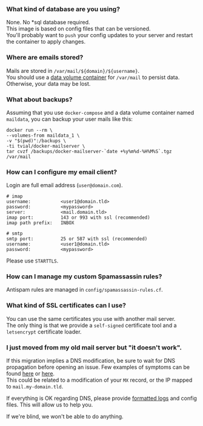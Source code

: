 ### What kind of database are you using?
None. No *sql database required.  
This image is based on config files that can be versioned.  
You'll probably want to `push` your config updates to your server and restart the container to apply changes.  

### Where are emails stored?
Mails are stored in `/var/mail/${domain}/${username}`.  
You should use a [data volume container](https://medium.com/@ramangupta/why-docker-data-containers-are-good-589b3c6c749e#.uxyrp7xpu) for `/var/mail` to persist data. Otherwise, your data may be lost.

### What about backups?

Assuming that you use `docker-compose` and a data volume container named `maildata`, you can backup your user mails like this:

    docker run --rm \
    --volumes-from maildata_1 \
    -v "$(pwd)":/backups \
    -ti tvial/docker-mailserver \
    tar cvzf /backups/docker-mailserver-`date +%y%m%d-%H%M%S`.tgz /var/mail

### How can I configure my email client?
Login are full email address (`user@domain.com`).  

    # imap
    username:           <user1@domain.tld>
    password:           <mypassword>
    server:             <mail.domain.tld>
    imap port:          143 or 993 with ssl (recommended)
    imap path prefix:   INBOX

    # smtp
    smtp port:          25 or 587 with ssl (recommended)
    username:           <user1@domain.tld>
    password:           <mypassword>

Please use `STARTTLS`.

### How can I manage my custom Spamassassin rules?
Antispam rules are managed in `config/spamassassin-rules.cf`.  

### What kind of SSL certificates can I use?
You can use the same certificates you use with another mail server.  
The only thing is that we provide a `self-signed` certificate tool and a `letsencrypt` certificate loader.

### I just moved from my old mail server but "it doesn't work".
If this migration implies a DNS modification, be sure to wait for DNS propagation before opening an issue.
Few examples of symptoms can be found [here](https://github.com/tomav/docker-mailserver/issues/95) or [here](https://github.com/tomav/docker-mailserver/issues/97).  
This could be related to a modification of your `MX` record, or the IP mapped to `mail.my-domain.tld`.

If everything is OK regarding DNS, please provide [formatted logs](https://guides.github.com/features/mastering-markdown/) and config files. This will allow us to help you.

If we're blind, we won't be able to do anything.